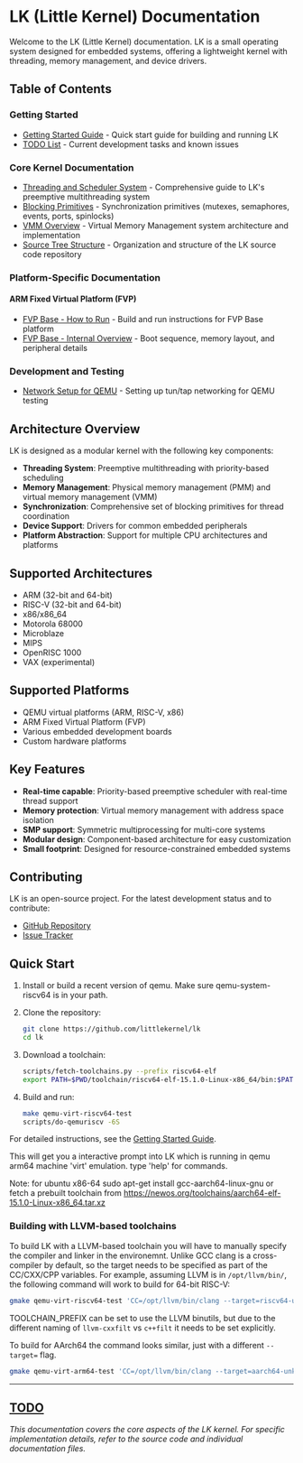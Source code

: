 # LK (Little Kernel) Documentation

Welcome to the LK (Little Kernel) documentation. LK is a small operating system designed for embedded systems, offering a lightweight kernel with threading, memory management, and device drivers.

## Table of Contents

### Getting Started
- [Getting Started Guide](getting_started.md) - Quick start guide for building and running LK
- [TODO List](todo.md) - Current development tasks and known issues

### Core Kernel Documentation
- [Threading and Scheduler System](threading_and_scheduler.md) - Comprehensive guide to LK's preemptive multithreading system
- [Blocking Primitives](blocking_primitives.md) - Synchronization primitives (mutexes, semaphores, events, ports, spinlocks)
- [VMM Overview](vmm_overview.md) - Virtual Memory Management system architecture and implementation
- [Source Tree Structure](source_tree_structure.md) - Organization and structure of the LK source code repository

### Platform-Specific Documentation

#### ARM Fixed Virtual Platform (FVP)
- [FVP Base - How to Run](fvp-base/how_to_run.md) - Build and run instructions for FVP Base platform
- [FVP Base - Internal Overview](fvp-base/internal.md) - Boot sequence, memory layout, and peripheral details

### Development and Testing
- [Network Setup for QEMU](lk_tap.md) - Setting up tun/tap networking for QEMU testing

## Architecture Overview

LK is designed as a modular kernel with the following key components:

- **Threading System**: Preemptive multithreading with priority-based scheduling
- **Memory Management**: Physical memory management (PMM) and virtual memory management (VMM)
- **Synchronization**: Comprehensive set of blocking primitives for thread coordination
- **Device Support**: Drivers for common embedded peripherals
- **Platform Abstraction**: Support for multiple CPU architectures and platforms

## Supported Architectures

- ARM (32-bit and 64-bit)
- RISC-V (32-bit and 64-bit)
- x86/x86_64
- Motorola 68000
- Microblaze
- MIPS
- OpenRISC 1000
- VAX (experimental)

## Supported Platforms

- QEMU virtual platforms (ARM, RISC-V, x86)
- ARM Fixed Virtual Platform (FVP)
- Various embedded development boards
- Custom hardware platforms

## Key Features

- **Real-time capable**: Priority-based preemptive scheduler with real-time thread support
- **Memory protection**: Virtual memory management with address space isolation
- **SMP support**: Symmetric multiprocessing for multi-core systems
- **Modular design**: Component-based architecture for easy customization
- **Small footprint**: Designed for resource-constrained embedded systems

## Contributing

LK is an open-source project. For the latest development status and to contribute:

- [GitHub Repository](https://github.com/littlekernel/lk)
- [Issue Tracker](https://github.com/littlekernel/lk/issues)

## Quick Start

1. Install or build a recent version of qemu. Make sure qemu-system-riscv64 is in your path.

2. Clone the repository:

   ```bash
   git clone https://github.com/littlekernel/lk
   cd lk
   ```

3. Download a toolchain:

   ```bash
   scripts/fetch-toolchains.py --prefix riscv64-elf
   export PATH=$PWD/toolchain/riscv64-elf-15.1.0-Linux-x86_64/bin:$PATH
   ```

4. Build and run:

   ```bash
   make qemu-virt-riscv64-test
   scripts/do-qemuriscv -6S
   ```

For detailed instructions, see the [Getting Started Guide](getting_started.md).

This will get you a interactive prompt into LK which is running in qemu
arm64 machine 'virt' emulation. type 'help' for commands.

Note: for ubuntu x86-64
sudo apt-get install gcc-aarch64-linux-gnu
or fetch a prebuilt toolchain from
https://newos.org/toolchains/aarch64-elf-15.1.0-Linux-x86_64.tar.xz

### Building with LLVM-based toolchains

To build LK with a LLVM-based toolchain you will have to manually specify the compiler and linker in the environemnt.
Unlike GCC clang is a cross-compiler by default, so the target needs to be specified as part of the CC/CXX/CPP variables.
For example, assuming LLVM is in `/opt/llvm/bin/`, the following command will work to build for 64-bit RISC-V:

```bash
gmake qemu-virt-riscv64-test 'CC=/opt/llvm/bin/clang --target=riscv64-unknown-elf' 'CPP=/opt/llvm/bin/clang-cpp --target=riscv64-unknown-elf' 'CXX=/opt/llvm/bin/clang++ --target=riscv64-unknown-elf' 'LD=/opt/llvm/bin/ld.lld' TOOLCHAIN_PREFIX=/opt/llvm/bin/llvm- CPPFILT=/opt/llvm/bin/llvm-cxxfilt
```

TOOLCHAIN_PREFIX can be set to use the LLVM binutils, but due to the different naming of `llvm-cxxfilt` vs `c++filt` it needs to be set explicitly.

To build for AArch64 the command looks similar, just with a different `--target=` flag.

```bash
gmake qemu-virt-arm64-test 'CC=/opt/llvm/bin/clang --target=aarch64-unknown-elf' 'CPP=/opt/llvm/bin/clang-cpp --target=aarch64-unknown-elf' 'CXX=/opt/llvm/bin/clang++ --target=aarch64-unknown-elf' 'LD=/opt/llvm/bin/ld.lld' TOOLCHAIN_PREFIX=/opt/llvm/bin/llvm- CPPFILT=/opt/llvm/bin/llvm-cxxfilt
```

---

## [TODO](todo.md)

*This documentation covers the core aspects of the LK kernel. For specific implementation details, refer to the source code and individual documentation files.*
